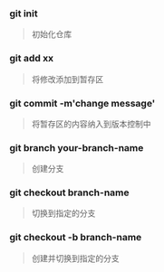 ### git init
> 初始化仓库
### git add xx
> 将修改添加到暂存区  
### git commit -m'change message'
> 将暂存区的内容纳入到版本控制中

### git branch your-branch-name
> 创建分支

### git checkout branch-name
> 切换到指定的分支

### git checkout -b branch-name
> 创建并切换到指定的分支